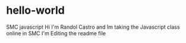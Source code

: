 # hello-world
SMC javascript
Hi I'm Randol Castro and Im taking the Javascript class online in SMC
I'm Editing the readme file
